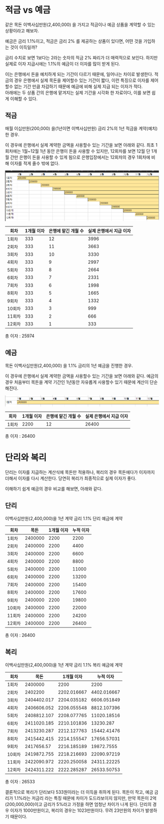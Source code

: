 

# 적금 vs 예금

같은 목돈 이백사십만원(2,400,000) 을 가지고 적금이나 예금 상품을 계약할 수 있는 상황이라고 해보자.

예금은 금리 1.1%이고, 적금은 금리 2% 를 제공하는 상품이 있다면, 어떤 것을 가입하는 것이 이득일까?

금리 수치로 보면 1보다는 2라는 숫자의 적금 2% 짜리가 더 매력적으로 보인다. 하지만 실제로 이자 지급시에는 1.1%의 예금이 더 이자를 많이 받게 된다.

이는 은행에서 돈을 예치하게 되는 기간이 다르기 때문에, 일어나는 차이로 발생한다.
적금의 경우 은행에서 실제 목돈을 제어할수 있는 기간이 짧다, 이런 특징으로 이자를 제어할수 없는 기간 만큼 차감하기 때문에 예금에 비해 실제 지급 되는 이자가 적다.  
아래에는 두 상품 간의 은행에 맡겨지는 실제 기간을 시각화 한 자료이다, 이를 보면 쉽게 이해할 수 있다. 


## 적금

매월 이십만원(200,000) 을(1년이면 이백사십만원) 금리 2%의 1년 적금을 계약(예치)한 경우. 

이 경우에 은행에서 실제 계약한 금액을 사용할수 있는 기간을 보면 아래와 같다.
최초 1회차에는 1월~12월 1년 동안 은행이 돈을 사용할 수 있지만, 12회차를 보면 12월 단 1개월 간만 은행이 돈을 사용할 수 있게 됨으로 은행입장에서는 12회차의 경우 1회차에 비해 이자를 적게 줄수 밖에 없다.

![](images/f65e90c3.png)


|회차|1개월 이자| 은행에 맡긴 개월 수| 실제 은행에서 지급 이자|
|---|---|---|---|
|1회차|333|12|3996|
|2회차|333|11|3663|
|3회차|333|10|3330|
|4회차|333|9|2997|
|5회차|333|8|2664|
|6회차|333|7|2331|
|7회차|333|6|1998|
|8회차|333|5|1665|
|9회차|333|4|1332|
|10회차|333|3|999|
|11회차|333|2|666|
|12회차|333|1|333|

총 이자 : 25974


## 예금

목돈 이백사십만원(2,400,000) 을 1.1% 금리의 1년 예금을 진행한 경우.

이 경우에 은행에서 실제 계약한 금액을 사용할수 있는 기간을 보면 아래와 같다.
예금의 경우 처음부터 목돈을 계약 기간인 1년동안 자유롭게 사용할수 있기 때문에 계산이 단순해진다.

![](images/46b35b2e.png)

|회차|1개월 이자| 은행에 맡긴 개월 수| 실제 은행에서 지급 이자|
|---|---|---|---|
|1회차|2200|12|26400|

총 이자 : 26400



# 단리와 복리

단리는 이자를 지급하는 계산식에 목돈만 적용하나, 복리의 경우 목돈에다가 이자까지 더해서 이자를 다시 계산한다.
당연히 복리가 최종적으로 실제 이자가 좋다.

이해하기 쉽게 예금의 경우 비교를 해보면, 아래와 같다.


## 단리

이백사십만원(2,400,000)을 1년 계약 금리 1.1% 단리 예금에 계약

|회차|목돈|1개월 이자|누적 이자|
|---|---|---|---|
|1회차	|2400000	|2200	|2200|
|2회차	|2400000	|2200	|4400|
|3회차	|2400000	|2200	|6600|
|4회차	|2400000	|2200	|8800|
|5회차	|2400000	|2200	|11000|
|6회차	|2400000	|2200	|13200|
|7회차	|2400000	|2200	|15400|
|8회차	|2400000	|2200	|17600|
|9회차	|2400000	|2200	|19800|
|10회차	|2400000	|2200	|22000|
|11회차	|2400000	|2200	|24200|
|12회차	|2400000	|2200	|26400|

총 이자 : 26400

## 복리

이백사십만원(2,400,000)을 1년 계약 금리 1.1% 복리 예금에 계약

|회차|목돈|1개월 이자|누적 이자|
|---|---|---|---|
|1회차	|2400000	|2200	|2200|
|2회차	|2402200	|2202.016667	|4402.016667|
|3회차	|2404402.017	|2204.035182	|6606.051849|
|4회차	|2406606.052	|2206.055548	|8812.107396|
|5회차	|2408812.107	|2208.077765	|11020.18516|
|6회차	|2411020.185	|2210.101836	|13230.287|
|7회차	|2413230.287	|2212.127763	|15442.41476|
|8회차	|2415442.415	|2214.155547	|17656.57031|
|9회차	|2417656.57	|2216.185189	|19872.7555|
|10회차	|2419872.755	|2218.216693	|22090.97219|
|11회차	|2422090.972	|2220.250058	|24311.22225|
|12회차	|2424311.222	|2222.285287	|26533.50753|

총 이자 : 26533


결론적으로 복리가 단리보다 533원이라는 더 이득을 취하게 된다. 목돈이 작고, 예금 금리가 1.1%라는 저금리 라는 특징 때문에 차이가 도드라보이지 않지만, 만약 목돈이 2억(200,000,000)이고 금리가 5%라고 가정을 하면 엄청난 차이가 나게 된다.
단리의 경우 이자가 1000만원이고, 복리의 경우는 1023만원이다. 무려 23만원의 차이가 발생하기 때문이다.

